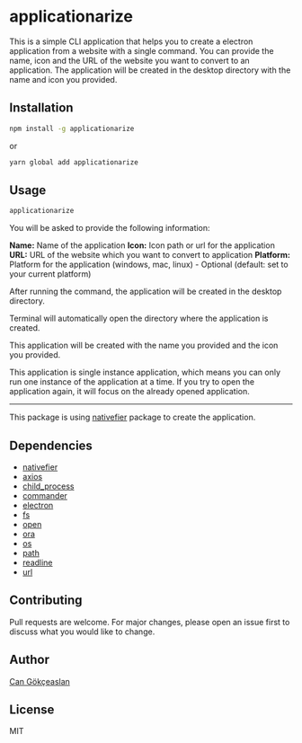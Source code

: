 # applicationarize
This is a simple CLI application that helps you to create a electron application from a website with a single command. You can provide the name, icon and the URL of the website you want to convert to an application. The application will be created in the desktop directory with the name and icon you provided.

## Installation
```bash
npm install -g applicationarize
```

or 

```bash
yarn global add applicationarize
```

## Usage
```bash
applicationarize
```

You will be asked to provide the following information:

**Name:** Name of the application
**Icon:** Icon path or url for the application
**URL:** URL of the website which you want to convert to application
**Platform:** Platform for the application (windows, mac, linux) - Optional (default: set to your current platform)

After running the command, the application will be created in the desktop directory.

Terminal will automatically open the directory where the application is created.

This application will be created with the name you provided and the icon you provided.

This application is single instance application, which means you can only run one instance of the application at a time. If you try to open the application again, it will focus on the already opened application.

---

This package is using [nativefier](https://www.npmjs.com/package/nativefier) package to create the application.

## Dependencies
- [nativefier](https://www.npmjs.com/package/nativefier)
- [axios](https://www.npmjs.com/package/axios)
- [child_process](https://nodejs.org/api/child_process.html)
- [commander](https://www.npmjs.com/package/commander)
- [electron](https://www.npmjs.com/package/electron)
- [fs](https://nodejs.org/api/fs.html)
- [open](https://www.npmjs.com/package/open)
- [ora](https://www.npmjs.com/package/ora)
- [os](https://nodejs.org/api/os.html)
- [path](https://nodejs.org/api/path.html)
- [readline](https://nodejs.org/api/readline.html)
- [url](https://nodejs.org/api/url.html)

## Contributing
Pull requests are welcome. For major changes, please open an issue first to discuss what you would like to change.

## Author
[Can Gökçeaslan](https://www.cangokceaslan.com)

## License
MIT
```